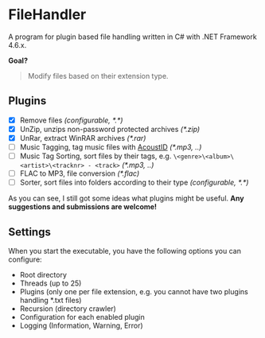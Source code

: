 # FileHandler
A program for plugin based file handling written in C# with .NET Framework 4.6.x.

**Goal?**
> Modify files based on their extension type.

## Plugins
- [x] Remove files *(configurable, \*.\*)*
- [X] UnZip, unzips non-password protected archives *(\*.zip)*
- [X] UnRar, extract WinRAR archives *(\*.rar)*
- [ ] Music Tagging, tag music files with [AcoustID](https://acoustid.org/) *(\*.mp3, ..)*
- [ ] Music Tag Sorting, sort files by their tags, e.g. `\<genre>\<album>\<artist>\<tracknr> - <track>` *(\*.mp3, ..)*
- [ ] FLAC to MP3, file conversion *(\*.flac)*
- [ ] Sorter, sort files into folders according to their type *(configurable, \*.\*)*

As you can see, I still got some ideas what plugins might be useful. **Any suggestions and submissions are welcome!**

## Settings
When you start the executable, you have the following options you can configure:

* Root directory
* Threads (up to 25)
* Plugins (only one per file extension, e.g. you cannot have two plugins handling \*.txt files)
* Recursion (directory crawler)
* Configuration for each enabled plugin
* Logging (Information, Warning, Error)
